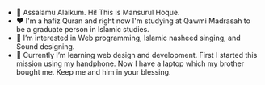 - 👋 Assalamu Alaikum. Hi! This is Mansurul Hoque.
- ❤️ I'm a hafiz Quran and right now I'm studying at Qawmi Madrasah to be a graduate person in Islamic studies.
- 👀 I’m interested in Web programming, Islamic nasheed singing, and Sound designing.
- 🌱 Currently I’m learning web design and development. First I started this mission using my handphone. Now I have a laptop which my brother bought me.
Keep me and him in your blessing.

<!---
mdmansur8178/mdmansur8178 is a ✨ special ✨ repository because its `README.md` (this file) appears on your GitHub profile.
You can click the Preview link to take a look at your changes.
--->
